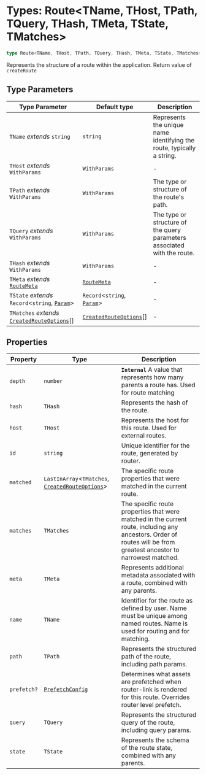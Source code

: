 # Types: Route\<TName, THost, TPath, TQuery, THash, TMeta, TState, TMatches\>

```ts
type Route<TName, THost, TPath, TQuery, THash, TMeta, TState, TMatches> = object;
```

Represents the structure of a route within the application. Return value of `createRoute`

## Type Parameters

| Type Parameter | Default type | Description |
| ------ | ------ | ------ |
| `TName` *extends* `string` | `string` | Represents the unique name identifying the route, typically a string. |
| `THost` *extends* `WithParams` | `WithParams` | - |
| `TPath` *extends* `WithParams` | `WithParams` | The type or structure of the route's path. |
| `TQuery` *extends* `WithParams` | `WithParams` | The type or structure of the query parameters associated with the route. |
| `THash` *extends* `WithParams` | `WithParams` | - |
| `TMeta` *extends* [`RouteMeta`](RouteMeta.md) | [`RouteMeta`](RouteMeta.md) | - |
| `TState` *extends* `Record`\<`string`, [`Param`](Param.md)\> | `Record`\<`string`, [`Param`](Param.md)\> | - |
| `TMatches` *extends* [`CreatedRouteOptions`](CreatedRouteOptions.md)[] | [`CreatedRouteOptions`](CreatedRouteOptions.md)[] | - |

## Properties

| Property | Type | Description |
| ------ | ------ | ------ |
| <a id="depth"></a> `depth` | `number` | **`Internal`** A value that represents how many parents a route has. Used for route matching |
| <a id="hash"></a> `hash` | `THash` | Represents the hash of the route. |
| <a id="host"></a> `host` | `THost` | Represents the host for this route. Used for external routes. |
| <a id="id"></a> `id` | `string` | Unique identifier for the route, generated by router. |
| <a id="matched"></a> `matched` | `LastInArray`\<`TMatches`, [`CreatedRouteOptions`](CreatedRouteOptions.md)\> | The specific route properties that were matched in the current route. |
| <a id="matches"></a> `matches` | `TMatches` | The specific route properties that were matched in the current route, including any ancestors. Order of routes will be from greatest ancestor to narrowest matched. |
| <a id="meta"></a> `meta` | `TMeta` | Represents additional metadata associated with a route, combined with any parents. |
| <a id="name"></a> `name` | `TName` | Identifier for the route as defined by user. Name must be unique among named routes. Name is used for routing and for matching. |
| <a id="path"></a> `path` | `TPath` | Represents the structured path of the route, including path params. |
| <a id="prefetch"></a> `prefetch?` | [`PrefetchConfig`](PrefetchConfig.md) | Determines what assets are prefetched when router-link is rendered for this route. Overrides router level prefetch. |
| <a id="query"></a> `query` | `TQuery` | Represents the structured query of the route, including query params. |
| <a id="state"></a> `state` | `TState` | Represents the schema of the route state, combined with any parents. |
